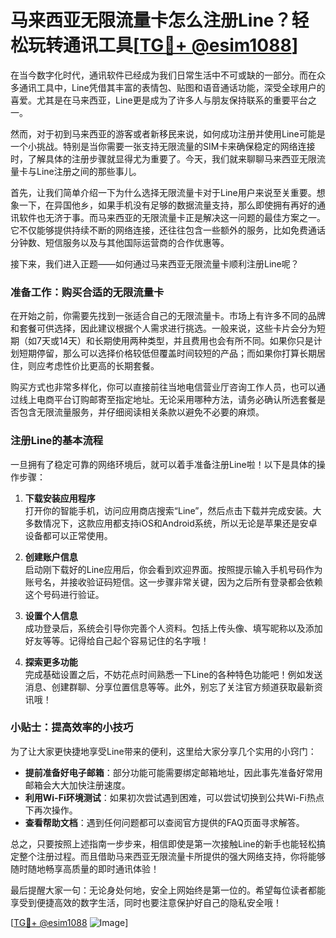 # 马来西亚无限流量卡怎么注册Line？轻松玩转通讯工具[[TG💪+ @esim1088](https://t.me/s/esim1088)]

在当今数字化时代，通讯软件已经成为我们日常生活中不可或缺的一部分。而在众多通讯工具中，Line凭借其丰富的表情包、贴图和语音通话功能，深受全球用户的喜爱。尤其是在马来西亚，Line更是成为了许多人与朋友保持联系的重要平台之一。

然而，对于初到马来西亚的游客或者新移民来说，如何成功注册并使用Line可能是一个小挑战。特别是当你需要一张支持无限流量的SIM卡来确保稳定的网络连接时，了解具体的注册步骤就显得尤为重要了。今天，我们就来聊聊马来西亚无限流量卡与Line注册之间的那些事儿。

首先，让我们简单介绍一下为什么选择无限流量卡对于Line用户来说至关重要。想象一下，在异国他乡，如果手机没有足够的数据流量支持，那么即使拥有再好的通讯软件也无济于事。而马来西亚的无限流量卡正是解决这一问题的最佳方案之一。它不仅能够提供持续不断的网络连接，还往往包含一些额外的服务，比如免费通话分钟数、短信服务以及与其他国际运营商的合作优惠等。

接下来，我们进入正题——如何通过马来西亚无限流量卡顺利注册Line呢？

### 准备工作：购买合适的无限流量卡

在开始之前，你需要先找到一张适合自己的无限流量卡。市场上有许多不同的品牌和套餐可供选择，因此建议根据个人需求进行挑选。一般来说，这些卡片会分为短期（如7天或14天）和长期使用两种类型，并且费用也会有所不同。如果你只是计划短期停留，那么可以选择价格较低但覆盖时间较短的产品；而如果你打算长期居住，则应考虑性价比更高的长期套餐。

购买方式也非常多样化，你可以直接前往当地电信营业厅咨询工作人员，也可以通过线上电商平台订购邮寄至指定地址。无论采用哪种方法，请务必确认所选套餐是否包含无限流量服务，并仔细阅读相关条款以避免不必要的麻烦。

### 注册Line的基本流程

一旦拥有了稳定可靠的网络环境后，就可以着手准备注册Line啦！以下是具体的操作步骤：

1. **下载安装应用程序**  
   打开你的智能手机，访问应用商店搜索“Line”，然后点击下载并完成安装。大多数情况下，这款应用都支持iOS和Android系统，所以无论是苹果还是安卓设备都可以正常使用。

2. **创建账户信息**  
   启动刚下载好的Line应用后，你会看到欢迎界面。按照提示输入手机号码作为账号名，并接收验证码短信。这一步骤非常关键，因为之后所有登录都会依赖这个号码进行验证。

3. **设置个人信息**  
   成功登录后，系统会引导你完善个人资料。包括上传头像、填写昵称以及添加好友等等。记得给自己起个容易记住的名字哦！

4. **探索更多功能**  
   完成基础设置之后，不妨花点时间熟悉一下Line的各种特色功能吧！例如发送消息、创建群聊、分享位置信息等等。此外，别忘了关注官方频道获取最新资讯哦！

### 小贴士：提高效率的小技巧

为了让大家更快捷地享受Line带来的便利，这里给大家分享几个实用的小窍门：

- **提前准备好电子邮箱**：部分功能可能需要绑定邮箱地址，因此事先准备好常用邮箱会大大加快注册速度。
- **利用Wi-Fi环境测试**：如果初次尝试遇到困难，可以尝试切换到公共Wi-Fi热点下再次操作。
- **查看帮助文档**：遇到任何问题都可以查阅官方提供的FAQ页面寻求解答。

总之，只要按照上述指南一步步来，相信即使是第一次接触Line的新手也能轻松搞定整个注册过程。而且借助马来西亚无限流量卡所提供的强大网络支持，你将能够随时随地畅享高质量的即时通讯体验！

最后提醒大家一句：无论身处何地，安全上网始终是第一位的。希望每位读者都能享受到便捷高效的数字生活，同时也要注意保护好自己的隐私安全哦！

[[TG💪+ @esim1088](https://t.me/s/esim1088) ![Image](https://i.postimg.cc/4NQfJmqS/Snipaste-2025-05-13-00-14-12.png)]